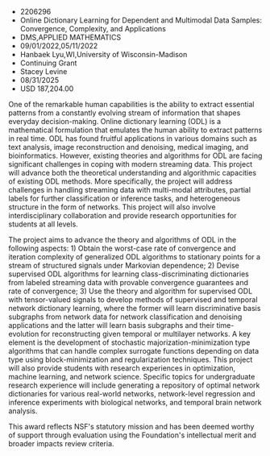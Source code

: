 
* 2206296
* Online Dictionary Learning for Dependent and Multimodal Data Samples: Convergence, Complexity, and Applications
* DMS,APPLIED MATHEMATICS
* 09/01/2022,05/11/2022
* Hanbaek Lyu,WI,University of Wisconsin-Madison
* Continuing Grant
* Stacey Levine
* 08/31/2025
* USD 187,204.00

One of the remarkable human capabilities is the ability to extract essential
patterns from a constantly evolving stream of information that shapes everyday
decision-making. Online dictionary learning (ODL) is a mathematical formulation
that emulates the human ability to extract patterns in real time. ODL has found
fruitful applications in various domains such as text analysis, image
reconstruction and denoising, medical imaging, and bioinformatics. However,
existing theories and algorithms for ODL are facing significant challenges in
coping with modern streaming data. This project will advance both the
theoretical understanding and algorithmic capacities of existing ODL methods.
More specifically, the project will address challenges in handling streaming
data with multi-modal attributes, partial labels for further classification or
inference tasks, and heterogeneous structure in the form of networks. This
project will also involve interdisciplinary collaboration and provide research
opportunities for students at all levels.

The project aims to advance the theory and algorithms of ODL in the following
aspects: 1) Obtain the worst-case rate of convergence and iteration complexity
of generalized ODL algorithms to stationary points for a stream of structured
signals under Markovian dependence; 2) Devise supervised ODL algorithms for
learning class-discriminating dictionaries from labeled streaming data with
provable convergence guarantees and rate of convergence; 3) Use the theory and
algorithm for supervised ODL with tensor-valued signals to develop methods of
supervised and temporal network dictionary learning, where the former will learn
discriminative basis subgraphs from network data for network classification and
denoising applications and the latter will learn basis subgraphs and their time-
evolution for reconstructing given temporal or multilayer networks. A key
element is the development of stochastic majorization-minimization type
algorithms that can handle complex surrogate functions depending on data type
using block-minimization and regularization techniques. This project will also
provide students with research experiences in optimization, machine learning,
and network science. Specific topics for undergraduate research experience will
include generating a repository of optimal network dictionaries for various
real-world networks, network-level regression and inference experiments with
biological networks, and temporal brain network analysis.

This award reflects NSF's statutory mission and has been deemed worthy of
support through evaluation using the Foundation's intellectual merit and broader
impacts review criteria.
